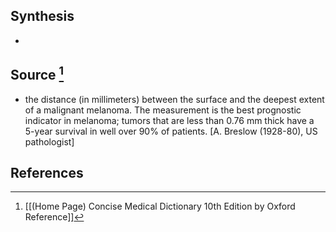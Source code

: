 ## Synthesis
- 
## Source [^1]
- the distance (in millimeters) between the surface and the deepest extent of a malignant melanoma. The measurement is the best prognostic indicator in melanoma; tumors that are less than 0.76 mm thick have a 5-year survival in well over $90 \%$ of patients. \[A. Breslow (1928-80), US pathologist]
## References

[^1]: [[(Home Page) Concise Medical Dictionary 10th Edition by Oxford Reference]]